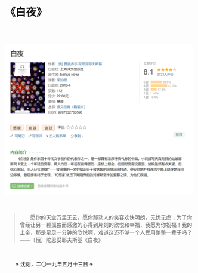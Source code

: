 # 《白夜》

&emsp;&emsp;

&emsp;&emsp;![白夜](https://github.com/voyageplanet/treatise/blob/master/_img_/20190513-bai-ye.png)

&emsp;&emsp;

>&emsp;&emsp;愿你的天空万里无云，愿你那动人的笑容欢快明朗，无忧无虑；为了你曾经让另一颗孤独而感激的心得到片刻的欣悦和幸福，我愿为你祝福！我的上帝，那是足足一分钟的欣悦啊，难道这还不够一个人受用整整一辈子吗？——〔俄〕陀思妥耶夫斯基《白夜》

&emsp;&emsp;

&emsp;&emsp;※ 沈翎，二〇一九年五月十三日 ※